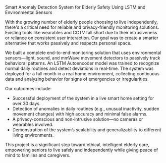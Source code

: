 Smart Anomaly Detection System for Elderly Safety Using LSTM and Environmental Sensors

With the growing number of elderly people choosing to live independently, there's a critical need for reliable and privacy-friendly monitoring solutions. Existing tools like wearables and CCTV fall short due to their intrusiveness or reliance on consistent user interaction. Our goal was to create a smarter alternative that works passively and respects personal space.

We built a complete end-to-end monitoring solution that uses environmental sensors—light, sound, and mmWave movement detectors to passively track behavioral patterns. An LSTM Autoencoder model was trained to recognize normal daily routines and detect deviations in real-time. The system was deployed for a full month in a real home environment, collecting continuous data and analyzing behavior for signs of emergencies or irregularities.

Our outcomes include:
- Successful deployment of the system in a live smart home setting for over 30 days.
- Detection of anomalies in daily routines (e.g., unusual inactivity, sudden movement changes) with high accuracy and minimal false alarms.
- A privacy-conscious and non-intrusive solution—no cameras or wearables involved.
- Demonstration of the system’s scalability and generalizability to different living environments.

This project is a significant step toward ethical, intelligent elderly care, empowering seniors to live safely and independently while giving peace of mind to families and caregivers.

